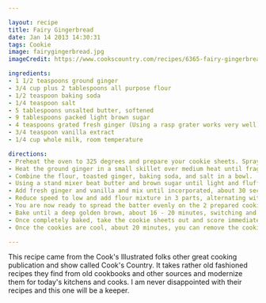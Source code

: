 ```yaml
---

layout: recipe
title: Fairy Gingerbread
date: Jan 14 2013 14:30:31
tags: Cookie
image: fairygingerbread.jpg
imageCredit: https://www.cookscountry.com/recipes/6365-fairy-gingerbread-cookies

ingredients:
- 1 1/2 teaspoons ground ginger
- 3/4 cup plus 2 tablespoons all purpose flour
- 1/2 teaspoon baking soda
- 1/4 teaspoon salt
- 5 tablespoons unsalted butter, softened
- 9 tablespoons packed light brown sugar
- 4 teaspoons grated fresh ginger (Using a rasp grater works very well)
- 3/4 teaspoon vanilla extract
- 1/4 cup whole milk, room temperature

directions:
- Preheat the oven to 325 degrees and prepare your cookie sheets. Spray the cookie sheets with cooking spray and cover with a sheet of parchment paper.
- Heat the ground ginger in a small skillet over medium heat until fragrant, about 1 minute.
- Combine the flour, toasted ginger, baking soda, and salt in a bowl.
- Using a stand mixer beat butter and brown sugar until light and fluffy, on medium-high speed.
- Add fresh ginger and vanilla and mix until incorporated, about 30 seconds.
- Reduce speed to low and add flour mixture in 3 parts, alternating with 2 additions of milk.
- You are now ready to spread the batter evenly on the 2 prepared cookie sheets. Each sheet should have about 3/4 cup of batter. Do not fret if it looks like there is not a lot of batter on the sheet. These cookies should be really thin.
- Bake until a deep golden brown, about 16 - 20 minutes, switching and rotating sheets halfway through baking. I baked it 16 minutes, but that felt a bit too long. Assess halfway through and determine how much more time you will need.
- Once completely baked, take the cookie sheets out and score immediately using a chef's knife or a pizza cutter.
- Once the cookies are cool, about 20 minutes, you can remove the cookies from the parchment. Go over scoring lines with the dull side of a paring knife and they should separate perfectly. Enjoy!

---
```


This recipe came from the Cook's Illustrated folks other great cooking publication and show called Cook's Country. It takes rather old fashioned recipes they find from old cookbooks and other sources and modernize them for today's kitchens and cooks. I am never disappointed with their recipes and this one will be a keeper.
